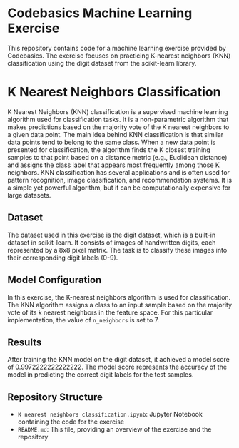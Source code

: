 # Codebasics Machine Learning Exercise

This repository contains code for a machine learning exercise provided by Codebasics. The exercise focuses on practicing K-nearest neighbors (KNN) classification using the digit dataset from the scikit-learn library.

# K Nearest Neighbors Classification

K Nearest Neighbors (KNN) classification is a supervised machine learning algorithm used for classification tasks. It is a non-parametric algorithm that makes predictions based on the majority vote of the K nearest neighbors to a given data point.
The main idea behind KNN classification is that similar data points tend to belong to the same class. When a new data point is presented for classification, the algorithm finds the K closest training samples to that point based on a distance metric (e.g., Euclidean distance) and assigns the class label that appears most frequently among those K neighbors.
KNN classification has several applications and is often used for pattern recognition, image classification, and recommendation systems. It is a simple yet powerful algorithm, but it can be computationally expensive for large datasets.

## Dataset

The dataset used in this exercise is the digit dataset, which is a built-in dataset in scikit-learn. It consists of images of handwritten digits, each represented by a 8x8 pixel matrix. The task is to classify these images into their corresponding digit labels (0-9).

## Model Configuration

In this exercise, the K-nearest neighbors algorithm is used for classification. The KNN algorithm assigns a class to an input sample based on the majority vote of its k nearest neighbors in the feature space. For this particular implementation, the value of `n_neighbors` is set to 7.

## Results

After training the KNN model on the digit dataset, it achieved a model score of 0.9972222222222222. The model score represents the accuracy of the model in predicting the correct digit labels for the test samples.

## Repository Structure

- `K nearest neighbors classification.ipynb`: Jupyter Notebook containing the code for the exercise
- `README.md`: This file, providing an overview of the exercise and the repository

